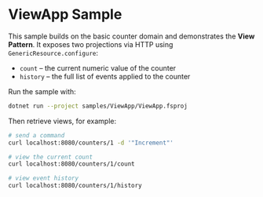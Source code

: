 # ViewApp Sample

This sample builds on the basic counter domain and demonstrates the **View Pattern**. It exposes two projections via HTTP using `GenericResource.configure`:

- `count` – the current numeric value of the counter
- `history` – the full list of events applied to the counter

Run the sample with:

```bash
dotnet run --project samples/ViewApp/ViewApp.fsproj
```

Then retrieve views, for example:

```bash
# send a command
curl localhost:8080/counters/1 -d '"Increment"'

# view the current count
curl localhost:8080/counters/1/count

# view event history
curl localhost:8080/counters/1/history
```

